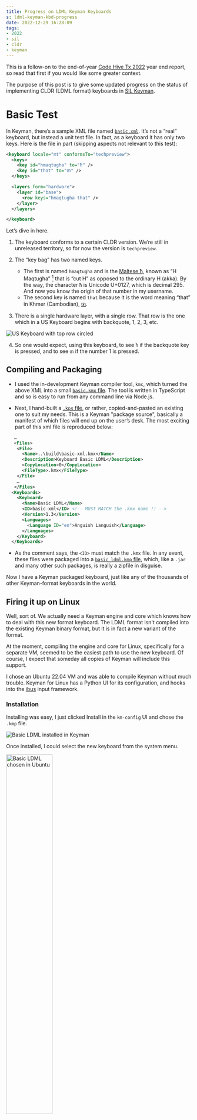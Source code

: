 ```yaml
---
title: Progress on LDML Keyman Keyboards
s: ldml-keyman-kbd-progress
date: 2022-12-29 16:28:09
tags:
- 2022
- sil
- cldr
- keyman
---
```


This is a follow-on to the end-of-year [Code Hive Tx 2022](./2022-in-review.md) year end report, so read that first if you would like some greater context.

The purpose of this post is to give some updated progress on the status of implementing CLDR (LDML format) keyboards in [SIL Keyman](https://keyman.com).

# Basic Test

In Keyman, there’s a sample XML file named [`basic.xml`](https://github.com/keymanapp/keyman/blob/feature-ldml/developer/src/kmc-keyboard/test/fixtures/basic.xml). It’s not a “real” keyboard, but instead a unit test file. In fact, as a keyboard it has only two keys. Here is the file in part (skipping aspects not relevant to this test):

```xml
<keyboard locale="mt" conformsTo="techpreview">
  <keys>
    <key id="hmaqtugha" to="ħ" />
    <key id="that" to="ថា" />
  </keys>

  <layers form="hardware">
    <layer id="base">
      <row keys="hmaqtugha that" />
    </layer>
  </layers>

</keyboard>
```

Let’s dive in here.

1. The keyboard conforms to a certain CLDR version. We’re still in unreleased territory, so for now the version is `techpreview`.

2. The “key bag” has two named keys.

    - The first is named `hmaqtugha` and is the [Maltese ħ](https://en.wiktionary.org/wiki/ħ#Maltese), known as “H Maqtugħa” [^1] that is “cut H” as opposed to the ordinary H (akka).  By the way, the character `ħ` is Unicode U+0127, which is decimal 295. And now you know the origin of that number in my username.
    - The second key is named `that` because it is the word meaning “that” in Khmer (Cambodian), [ថា](https://en.wiktionary.org/wiki/ថា).

3. There is a single hardware layer, with a single row. That row is the one which in a US Keyboard begins with backquote, 1, 2, 3, etc.

<img src="../../img/2022/top-row.png" title="US Keyboard with top row circled" />

4. So one would expect, using this keyboard, to see `ħ` if the backquote key is pressed, and to see `ថា` if the number 1 is pressed.

## Compiling and Packaging

- I used the in-development Keyman compiler tool, `kmc`, which turned the above XML into a small [`basic.kmx` file](https://help.keyman.com/developer/current-version/reference/file-types/kmx). The tool is written in TypeScript and so is easy to run from any command line via Node.js.

- Next, I hand-built a [`.kps` file](https://help.keyman.com/developer/current-version/reference/file-types/kps), or rather, copied-and-pasted an existing one to suit my needs. This is a Keyman "package source", basically a manifest of which files will end up on the user’s desk. The most exciting part of this xml file is reproduced below:

```xml
   …
   <Files>
    <File>
      <Name>..\build\basic-xml.kmx</Name>
      <Description>Keyboard Basic LDML</Description>
      <CopyLocation>0</CopyLocation>
      <FileType>.kmx</FileType>
    </File>
    …
   </Files>
  <Keyboards>
    <Keyboard>
      <Name>Basic LDML</Name>
      <ID>basic-xml</ID> <!-- MUST MATCH the .kmx name !! -->
      <Version>1.3</Version>
      <Languages>
        <Language ID="en">Anguish Languish</Language>
      </Languages>
    </Keyboard>
  </Keyboards>
```

- As the comment says, the `<ID>` must match the `.kmx` file.  In any event, these files were packaged into a [`basic_ldml.kmp` file](https://help.keyman.com/developer/current-version/reference/file-types/kmp), which, like a `.jar` and many other such packages, is really a zipfile in disguise.

Now I have a Keyman packaged keyboard, just like any of the thousands of other Keyman-format keyboards in the world.

## Firing it up on Linux

Well, sort of.  We actually need a Keyman engine and core which knows how to deal with this new format keyboard.  The LDML format isn't compiled into the existing Keyman binary format, but it is in fact a new variant of the format.

At the moment, compiling the engine and core for Linux, specifically for a separate VM, seemed to be the easiest path to use the new keyboard.  Of course, I expect that someday all copies of Keyman will include this support.

I chose an Ubuntu 22.04 VM and was able to compile Keyman without much trouble. Keyman for Linux has a Python UI for its configuration, and hooks into the [ibus](https://github.com/ibus/ibus/wiki) input framework.

### Installation

Installing was easy, I just clicked Install in the `km-config` UI and chose the `.kmp` file.

<img src="../../img/2022/ldml-basic-kmconfigure.png" title="Basic LDML installed in Keyman" />

Once installed, I could select the new keyboard from the system menu.

<img src="../../img/2022/ldml-basic-select.png" width="50%" title="Basic LDML chosen in Ubuntu" />

### Trying it out

Now we’re ready to actually type in `gedit`!

<img src="../../img/2022/ldml-basic.gif" title="Basic LDML Running in Ubuntu" />

It’s hard to say a lot with just these two characters. But it is a start.

# Maltese, yet again

Let’s now try to work with a real keyboard, specifically MSA 100:2002 available from [MCCAA](https://mccaa.org.mt/Section/Content?contentId=1243). The hardware here is a [Sirap](https://www.sirap.com.mt) K366P.

<img src="../../img/2022/mt.png" title="Sirap K366P Maltese Keyboard" />

In the `keyboard-preview` branch of CLDR, the [`mt.xml`](https://github.com/unicode-org/cldr/blob/keyboard-preview/keyboards/3.0/mt.xml) file is available as an example file. It reads in part:

```xml
  <keys>
    <import base="cldr" path="techpreview/key-Zyyy-punctuation.xml"/>
    …
    <key id="c-tikka" to="ċ" />
    <key id="C-tikka" to="Ċ" />
    <key id="g-tikka" to="ġ" />
    <key id="G-tikka" to="Ġ" />
    <key id="h-maqtugha" to="ħ" />
    <key id="H-maqtugha" to="Ħ" />
    <key id="z-tikka" to="ż" />
    <key id="Z-tikka" to="Ż" />
    …
  </keys>
  …
    <layers form="hardware" hardware="iso">
        <layer modifier="none">
            <row keys="c-tikka 1 2 3 4 5 6 7 8 9 0 minus equals" />
            <row keys="q w e r t y u i o p g-tikka h-maqtugha" />
            <row keys="a s d f g h j k l semi-colon hash" />
            <row keys="z-tikka z x c v b n m comma period slash" />
            <row keys="space" />
        </layer>
    </layers>
```

I used an [in-progress pull request](https://github.com/unicode-org/cldr/pull/2633) to flatten the 'import' statement out, as I have not implemented that in `kmc` yet, and also pulled in the 'implied' keys such as:

```xml
<key id="A" to="A" />
<key id="B" to="B" />
<key id="C" to="C" />
etc…
```

The exact file I compiled for this is [here](https://gist.github.com/srl295/500bc22684a3d911995f1a2fcaaca272) if you wish to see it. It had to be slightly edited due a couple of unimplemented features.

## Typing Maltese with a hardware keyboard

<img src="../../img/2022/sahha-bongu.png" title="Typed in Linux: saħħa..bonġu" />

And it works also! [^2] Roughly, the above says “Health… Good Morning” which is, all things considered, not a bad way to end this year’s blog posts.

<img src="../../img/2022/ldml-mt-keyman2.mov.gif" title="Movie: Typed in Linux: saħħa..bonġu" />


-----

# Footnotes

[^1]: In preparing these articles, I found that I had misspelled “maqtugħa” from memory everywhere. There are PRs in progress to correct this.

[^2]: Ok:  The space bar isn't working, nor the shift layers.  But, it is a start.
